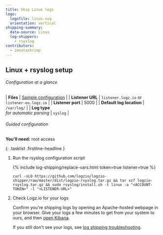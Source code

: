 ```yaml
---
title: Ship Linux logs
logo:
  logofile: linux.svg
  orientation: vertical
shipping-summary:
  data-source: Linux
  log-shippers:
    - rsyslog
contributors:
  - imnotashrimp
---
```


## Linux + rsyslog setup

###### Configuration at a glance

| **Files** | [Sample configuration](https://raw.githubusercontent.com/logzio/logz-docs/master/shipping-config-samples/logz-rsyslog-config.conf) |
| **Listener URL** | `listener.logz.io` or `listener-eu.logz.io` |
| **Listener port** | 5000 |
| **Default log location** | `/var/log/` |
| **Log type** <br /> _for automatic parsing_ | `syslog` |

###### Guided configuration

**You'll need:** root access

{: .tasklist .firstline-headline }
1. Run the rsyslog configuration script

    {% include log-shipping/replace-vars.html token=true listener=true %}

    ```shell
    curl -sLO https://github.com/logzio/logzio-shipper/raw/master/dist/logzio-rsyslog.tar.gz && tar xzf logzio-rsyslog.tar.gz && sudo rsyslog/install.sh -t linux -a "<ACCOUNT-TOKEN>" -l "<LISTENER-URL>"
    ```

2. Check Logz.io for your logs

    Confirm you're shipping logs by opening an Apache-hosted webpage in your browser.
    Give your logs a few minutes to get from your system to ours, and then [open Kibana](https://app.logz.io/#/dashboard/kibana).

    If you still don't see your logs, see [log shipping troubleshooting]({{site.baseurl}}/user-guide/log-shipping/log-shipping-troubleshooting.html).